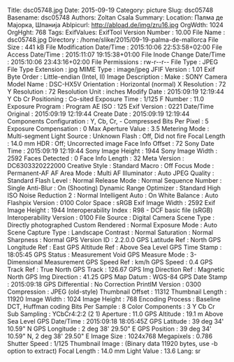 Title: dsc05748.jpg
Date: 2015-09-19
Category: picture
Slug: dsc05748
Basename: dsc05748
Authors: Zoltan Csala
Summary:
Location: Палма де Мајорка, Шпанија
Ablpicurl: http://abload.de/img/zru16.jpg
OrgWdth: 1024
OrgHght: 768
Tags:
ExifValues: ExifTool Version Number : 10.00
            File Name : dsc05748.jpg
            Directory : /home/slike/2015/09-19-palma-de-mallorca
            File Size : 441 kB
            File Modification Date/Time : 2015:10:06 22:53:58+02:00
            File Access Date/Time : 2015:11:07 19:15:38+01:00
            File Inode Change Date/Time : 2015:10:06 23:43:16+02:00
            File Permissions : rw-r--r--
            File Type : JPEG
            File Type Extension : jpg
            MIME Type : image/jpeg
            JFIF Version : 1.01
            Exif Byte Order : Little-endian (Intel, II)
            Image Description :
            Make : SONY
            Camera Model Name : DSC-HX5V
            Orientation : Horizontal (normal)
            X Resolution : 72
            Y Resolution : 72
            Resolution Unit : inches
            Modify Date : 2015:09:19 12:19:44
            Y Cb Cr Positioning : Co-sited
            Exposure Time : 1/125
            F Number : 11.0
            Exposure Program : Program AE
            ISO : 125
            Exif Version : 0221
            Date/Time Original : 2015:09:19 12:19:44
            Create Date : 2015:09:19 12:19:44
            Components Configuration : Y, Cb, Cr, -
            Compressed Bits Per Pixel : 5
            Exposure Compensation : 0
            Max Aperture Value : 3.5
            Metering Mode : Multi-segment
            Light Source : Unknown
            Flash : Off, Did not fire
            Focal Length : 14.0 mm
            HDR : Off; Uncorrected image
            Face Info Offset : 72
            Sony Date Time : 2015:09:19 12:19:44
            Sony Image Height : 1944
            Sony Image Width : 2592
            Faces Detected : 0
            Face Info Length : 32
            Meta Version : DC6303320222000
            Creative Style : Standard
            Macro : Off
            Focus Mode : Permanent-AF
            AF Area Mode : Multi
            AF Illuminator : Auto
            JPEG Quality : Standard
            Flash Level : Normal
            Release Mode : Normal
            Sequence Number : Single
            Anti-Blur : On (Shooting)
            Dynamic Range Optimizer : Standard
            High ISO Noise Reduction 2 : Normal
            Intelligent Auto : On
            White Balance : Auto
            Flashpix Version : 0100
            Color Space : sRGB
            Exif Image Width : 2592
            Exif Image Height : 1944
            Interoperability Index : R98 - DCF basic file (sRGB)
            Interoperability Version : 0100
            File Source : Digital Camera
            Scene Type : Directly photographed
            Custom Rendered : Normal
            Exposure Mode : Auto
            Scene Capture Type : Landscape
            Contrast : Normal
            Saturation : Normal
            Sharpness : Normal
            GPS Version ID : 2.2.0.0
            GPS Latitude Ref : North
            GPS Longitude Ref : East
            GPS Altitude Ref : Above Sea Level
            GPS Time Stamp : 18:05:45
            GPS Status : Measurement Void
            GPS Measure Mode : 3-Dimensional Measurement
            GPS Speed Ref : km/h
            GPS Speed : 0.4
            GPS Track Ref : True North
            GPS Track : 126.67
            GPS Img Direction Ref : Magnetic North
            GPS Img Direction : 41.25
            GPS Map Datum : WGS-84
            GPS Date Stamp : 2015:09:18
            GPS Differential : No Correction
            PrintIM Version : 0300
            Compression : JPEG (old-style)
            Thumbnail Offset : 11312
            Thumbnail Length : 11920
            Image Width : 1024
            Image Height : 768
            Encoding Process : Baseline DCT, Huffman coding
            Bits Per Sample : 8
            Color Components : 3
            Y Cb Cr Sub Sampling : YCbCr4:2:2 (2 1)
            Aperture : 11.0
            GPS Altitude : 19.1 m Above Sea Level
            GPS Date/Time : 2015:09:18 18:05:45Z
            GPS Latitude : 39 deg 34' 10.59" N
            GPS Longitude : 2 deg 38' 29.50" E
            GPS Position : 39 deg 34' 10.59" N, 2 deg 38' 29.50" E
            Image Size : 1024x768
            Megapixels : 0.786
            Shutter Speed : 1/125
            Thumbnail Image : (Binary data 11920 bytes, use -b option to extract)
            Focal Length : 14.0 mm
            Light Value : 13.6
Lang: sr

